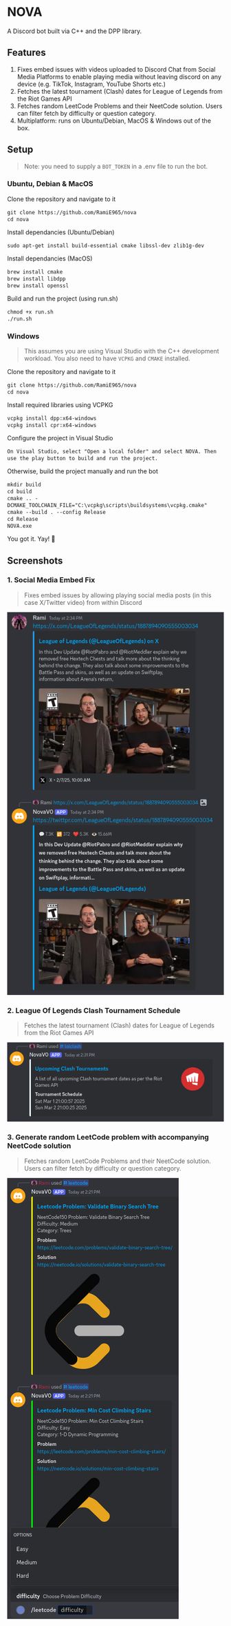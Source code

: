# NOVA
A Discord bot built via C++ and the DPP library. 

## Features
1. Fixes embed issues with videos uploaded to Discord Chat from Social Media Platforms to enable playing media without leaving discord on any device (e.g. TikTok, Instagram, YouTube Shorts etc.)
2. Fetches the latest tournament (Clash) dates for League of Legends from the Riot Games API
3. Fetches random LeetCode Problems and their NeetCode solution. Users can filter fetch by difficulty or question category.
4. Multiplatform: runs on Ubuntu/Debian, MacOS & Windows out of the box.  

## Setup 
> Note: you need to supply a `BOT_TOKEN` in a .env file to run the bot. 
### Ubuntu, Debian & MacOS
Clone the repository and navigate to it
```
git clone https://github.com/RamiE965/nova
cd nova
```
Install dependancies (Ubuntu/Debian)
```
sudo apt-get install build-essential cmake libssl-dev zlib1g-dev
```
Install dependancies (MacOS)
```
brew install cmake
brew install libdpp
brew install openssl
```
Build and run the project (using run.sh)
```
chmod +x run.sh
./run.sh
```

### Windows
> This assumes you are using Visual Studio with the C++ development workload. You also need to have `VCPKG` and `CMAKE` installed.

Clone the repository and navigate to it
```
git clone https://github.com/RamiE965/nova
cd nova
```
Install required libraries using VCPKG
```
vcpkg install dpp:x64-windows
vcpkg install cpr:x64-windows
```
Configure the project in Visual Studio
```
On Visual Studio, select "Open a local folder" and select NOVA. Then use the play button to build and run the project.
```
Otherwise, build the project manually and run the bot
```
mkdir build
cd build
cmake .. -DCMAKE_TOOLCHAIN_FILE="C:\vcpkg\scripts\buildsystems\vcpkg.cmake"
cmake --build . --config Release
cd Release
NOVA.exe
```

You got it. Yay! 🎉

## Screenshots
### 1. Social Media Embed Fix
> Fixes embed issues by allowing playing social media posts (in this case X/Twitter video) from within Discord
 
![Social Media Embed Demo](images/social-media-embed-fix.png)
### 2. League Of Legends Clash Tournament Schedule
> Fetches the latest tournament (Clash) dates for League of Legends from the Riot Games API

![Clash Schedule](images/lol-clash-schedule.png)
### 3. Generate random LeetCode problem with accompanying NeetCode solution
> Fetches random LeetCode Problems and their NeetCode solution. Users can filter fetch by difficulty or question category.

![LeetCode Command](images/generate-leetcode-problem.png)
